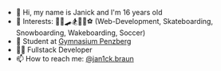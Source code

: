 - 👋 Hi, my name is Janick and I'm 16 years old
- 👀 Interests: 👨‍💻🛹🏂🏄‍♂️⚽ (Web-Development, Skateboarding, Snowboarding, Wakeboarding, Soccer)
- 📖 Student at [Gymnasium Penzberg](https://www.gymnasium-penzberg.de)
- 👨‍💻 Fullstack Developer
- 📫 How to reach me: [@jan1ck.braun](https://www.instagram.com/jan1ck.braun)
